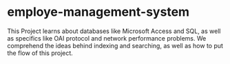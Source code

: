 # employe-management-system
 This Project learns about databases like Microsoft Access and SQL, as well as specifics like OAI protocol and network performance problems. We comprehend the ideas behind indexing and searching, as well as how to put the flow of this project.
